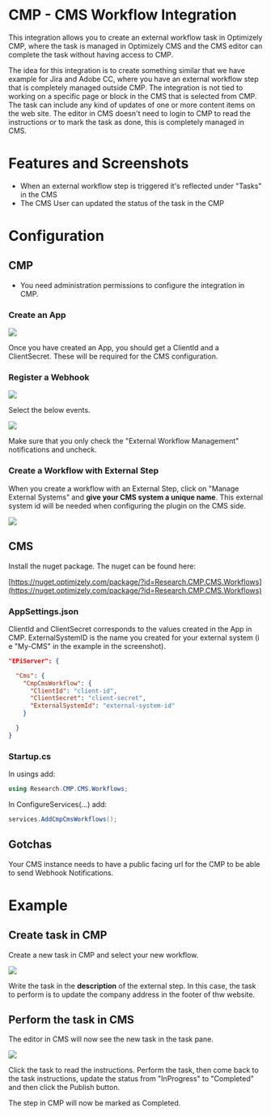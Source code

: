 # CMP - CMS Workflow Integration

This integration allows you to create an external workflow task in Optimizely CMP, where the task is managed in Optimizely CMS and the CMS editor can complete the task without having access to CMP.

The idea for this integration is to create something similar that we have example for Jira and Adobe CC, where you have an external workflow step that is completely managed outside CMP.
The integration is not tied to working on a specific page or block in the CMS that is selected from CMP. The task can include any kind of updates of one or more content items on the web site. The editor in CMS doesn't need to login to CMP to read the instructions or to mark the task as done, this is completely managed in CMS.

# Features and Screenshots

- When an external workflow step is triggered it's reflected under "Tasks" in the CMS
- The CMS User can updated the status of the task in the CMP

# Configuration

## CMP

- You need administration permissions to configure the integration in CMP. 

### Create an App

![](assets/CMP-site-settings.png)

Once you have created an App, you should get a ClientId and a ClientSecret. These will be required for the CMS configuration.

### Register a Webhook

![](assets/CMP-webhook-settings.png)

Select the below events.

![](assets/CMP-webhook-events.png)

Make sure that you only check the "External Workflow Management" notifications and uncheck.

### Create a Workflow with External Step

When you create a workflow with an External Step, click on "Manage External Systems" and **give your CMS system a unique name**. This external system id will be needed when configuring the plugin on the CMS side.

![](assets/CMP-workflow-external-system.png)

## CMS

Install the nuget package. The nuget can be found here:

[https://nuget.optimizely.com/package/?id=Research.CMP.CMS.Workflows](https://nuget.optimizely.com/package/?id=Research.CMP.CMS.Workflows)

### AppSettings.json

ClientId and ClientSecret corresponds to the values created in the App in CMP. ExternalSystemID is the name you created for your external system (i e "My-CMS" in the example in the screenshot). 

```json
"EPiServer": {

  "Cms": {
    "CmpCmsWorkflow": {
      "ClientId": "client-id",
      "ClientSecret": "client-secret",
      "ExternalSystemId": "external-system-id"
    }

  }
}
```

### Startup.cs
In usings add: 
```csharp
using Research.CMP.CMS.Workflows;
```

In ConfigureServices(...) add:
```csharp
services.AddCmpCmsWorkflows();
```

## Gotchas

Your CMS instance needs to have a public facing url for the CMP to be able to send Webhook Notifications.

# Example 

## Create task in CMP 

Create a new task in CMP and select your new workflow. 

![](assets/CMP-task-workflow.png)

Write the task in the **description** of the external step. In this case, the task to perform is to update the company address in the footer of thw website. 

## Perform the task in CMS

The editor in CMS will now see the new task in the task pane. 

![](assets/CMS-task-info.png)

Click the task to read the instructions. Perform the task, then come back to the task instructions, update the status from "InProgress" to "Completed" and then click the Publish button.

The step in CMP will now be marked as Completed. 





